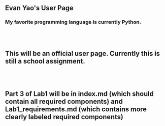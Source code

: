 ## Evan Yao's User Page
### My favorite programming language is currently Python.
<br/><br/>

## This will be an official user page. Currently this is still a school assignment.
<br/><br/>

## Part 3 of Lab1 will be in index.md (which should contain all required components) and Lab1_requirements.md (which contains more clearly labeled required components)